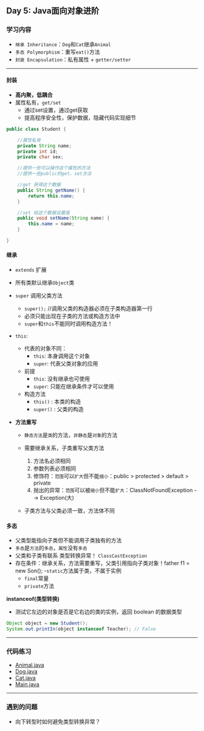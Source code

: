 ## Day 5: Java面向对象进阶
### 学习内容
- `继承 Inheritance`：`Dog`和`Cat`继承`Animal`
- `多态 Polymorphism`：重写`eat()`方法
- `封装 Encapsulation`：私有属性 + `getter/setter`
---


#### 封装
- **高内聚，低耦合**
- 属性私有，`get/set`
  - 通过set设置，通过get获取
  - 提高程序安全性，保护数据，隐藏代码实现细节
```java
public class Student {

    //属性私有
    private String name;
    private int id;
    private char sex;

    //提供一些可以操作这个属性的方法
    //提供一些public的get、set方法

    //get 获得这个数据
    public String getName() {
        return this.name;
    }

    //set 给这个数据设置值
    public void setName(String name) {
        this.name = name;
    }

}
```



#### 继承
- `extends` 扩展
- 所有类默认继承`Object`类
- `super` 调用父类方法
  - `super();` //调用父类的构造器必须在子类构造器第一行
  - 必须只能出现在子类的方法或构造方法中
  - `super`和`this`不能同时调用构造方法！
- `this`:
  - 代表的对象不同：
    - `this`: 本身调用这个对象
    - `super`: 代表父类对象的应用
  - 前提
    - `this`: 没有继承也可使用
    - `super`: 只能在继承条件才可以使用
  - 构造方法
    - `this()` : 本类的构造
    - `super()` : 父类的构造

- **方法重写**
  - `静态方法`是`类`的方法，`非静态`是`对象`的方法
  - 需要继承关系，子类重写父类方法
    1. 方法名必须相同
    2. 参数列表必须相同
    3. 修饰符：`范围`可以`扩大`但不能`缩小`：public > protected > default > private
    4. 抛出的异常：`范围`可以被`缩小`但不能`扩大`：ClassNotFoundException --> Exception(大)

  - 子类方法与父类必须一致，方法体不同



#### 多态

- 父类型能指向子类但不能调用子类独有的方法
- `多态`是`方法`的`多态`，`属性`没有`多态`
- 父类和子类有联系 类型转换异常！ `ClassCastException`
- 存在条件：继承关系，方法需要重写，父类引用指向子类对象！father f1 = new Son();
  -`static`方法属于类，不属于实例
  - `final`常量
  - `private`方法

**instanceof(类型转换)**
- 测试它左边的对象是否是它右边的类的实例，返回 boolean 的数据类型

```java
Object object = new Student();
System.out.printIn(object instanceof Teacher); // False
```
---
### 代码练习
- [Animal.java](./code/Day5/Animal.java)
- [Dog.java](./code/Day5/Dog.java)
- [Cat.java](./code/Day5/Cat.java)
- [Main.java](./code/Day5/Main.java)
---
### 遇到的问题
- 向下转型时如何避免类型转换异常？